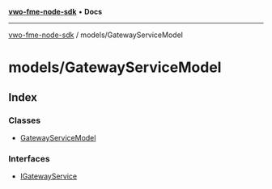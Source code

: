 [**vwo-fme-node-sdk**](../../README.md) • **Docs**

---

[vwo-fme-node-sdk](../../modules.md) / models/GatewayServiceModel

# models/GatewayServiceModel

## Index

### Classes

- [GatewayServiceModel](classes/GatewayServiceModel.md)

### Interfaces

- [IGatewayService](interfaces/IGatewayService.md)
